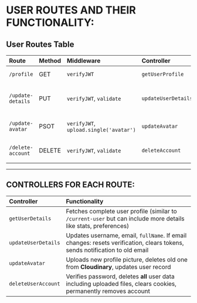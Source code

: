 # **USER ROUTES AND THEIR FUNCTIONALITY**:

## User Routes Table

| Route | Method | Middleware | Controller | Description |
| :--- | :--- | :--- | :--- | :--- |
| `/profile` | GET | `verifyJWT` | `getUserProfile` | Get detailed user profile |
| `/update-details` | PUT | `verifyJWT`, `validate` | `updateUserDetails` | Update username, email, or fullName |
| `/update-avatar` | PSOT | `verifyJWT`, `upload.single('avatar')` | `updateAvatar` | Update profile picture |
| `/delete-account` | DELETE | `verifyJWT`, `validate` | `deleteAccount` | Permanently delete user account |

---

## CONTROLLERS FOR EACH ROUTE:

| Controller | Functionality |
| :--- | :--- |
| `getUserDetails` | Fetches complete user profile (similar to `/current-user` but can include more details like stats, preferences) |
| `updateUserDetails` | Updates username, email, `fullName`. If email changes: resets verification, clears tokens, sends notification to old email |
| `updateAvatar` | Uploads new profile picture, deletes old one from **Cloudinary**, updates user record |
| `deleteUserAccount` | Verifies password, deletes **all** user data including uploaded files, clears cookies, permanently removes account |